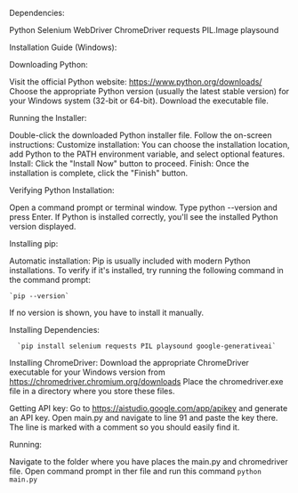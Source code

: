 Dependencies:

Python
Selenium WebDriver
ChromeDriver
requests
PIL.Image
playsound


Installation Guide (Windows):

Downloading Python:

Visit the official Python website: https://www.python.org/downloads/
Choose the appropriate Python version (usually the latest stable version) for your Windows system (32-bit or 64-bit).
Download the executable file.

Running the Installer:

Double-click the downloaded Python installer file.
Follow the on-screen instructions:
Customize installation: You can choose the installation location, add Python to the PATH environment variable, and select optional features.
Install: Click the "Install Now" button to proceed.
Finish: Once the installation is complete, click the "Finish" button.

Verifying Python Installation:

Open a command prompt or terminal window.
Type python --version and press Enter.
If Python is installed correctly, you'll see the installed Python version displayed.

Installing pip:

Automatic installation: Pip is usually included with modern Python installations. To verify if it's installed, try running the following command in the command prompt:
  
    `pip --version`
  
If no version is shown, you have to install it manually.

Installing Dependencies:

      `pip install selenium requests PIL playsound google-generativeai`

Installing ChromeDriver:
Download the appropriate ChromeDriver executable for your Windows version from https://chromedriver.chromium.org/downloads
Place the chromedriver.exe file in a directory where you store these files.

Getting API key:
Go to https://aistudio.google.com/app/apikey and generate an API key.
Open main.py and navigate to line 91 and paste the key there. The line is marked with a comment so you should easily find it.

Running:

Navigate to the folder where you have places the main.py and chromedriver file. 
Open command prompt in ther file and run this command
      `python main.py`
    
          
